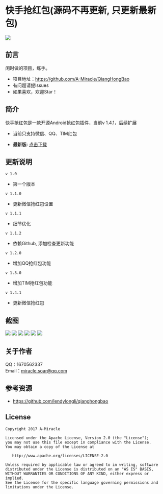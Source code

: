 # 快手抢红包(源码不再更新, 只更新最新包)
![](https://raw.githubusercontent.com/A-Miracle/QiangHongBao/master/app/src/main/res/mipmap-xxhdpi/ic_launcher.png)

## 前言
闲时做的项目，练手。

- 项目地址：https://github.com/A-Miracle/QiangHongBao
- 有问题请提Issues
- 如果喜欢，欢迎Star！

## 简介
快手抢红包是一款开源Android抢红包插件，当前v 1.4.1，后续扩展

- 当前只支持微信、QQ、TIM红包

- **最新版:** [点击下载](https://raw.githubusercontent.com/A-Miracle/QiangHongBao/master/QHB-V1.4.1.apk)

## 更新说明
`v 1.0`

- 第一个版本

`v 1.1.0`

- 更新微信抢红包设置

`v 1.1.1`

- 细节优化

`v 1.1.2`

- 依赖Github, 添加检查更新功能

`v 1.2.0`

- 增加QQ抢红包功能

`v 1.3.0`

- 增加TIM抢红包功能

`v 1.4.1`

- 更新微信抢红包


## 截图
![](https://raw.githubusercontent.com/A-Miracle/QiangHongBao/master/pic/01.jpg)
![](https://raw.githubusercontent.com/A-Miracle/QiangHongBao/master/pic/02.jpg)
![](https://raw.githubusercontent.com/A-Miracle/QiangHongBao/master/pic/03.jpg)
![](https://raw.githubusercontent.com/A-Miracle/QiangHongBao/master/pic/04.jpg)
![](https://raw.githubusercontent.com/A-Miracle/QiangHongBao/master/pic/05.jpg)
![](https://raw.githubusercontent.com/A-Miracle/QiangHongBao/master/pic/06.jpg)

## 关于作者
QQ：1670562337<br>
Email：miracle.soar@qq.com

## 参考资源
- https://github.com/lendylongli/qianghongbao

## License

    Copyright 2017 A-Miracle

    Licensed under the Apache License, Version 2.0 (the "License");
    you may not use this file except in compliance with the License.
    You may obtain a copy of the License at

       http://www.apache.org/licenses/LICENSE-2.0

    Unless required by applicable law or agreed to in writing, software
    distributed under the License is distributed on an "AS IS" BASIS,
    WITHOUT WARRANTIES OR CONDITIONS OF ANY KIND, either express or implied.
    See the License for the specific language governing permissions and
    limitations under the License.


